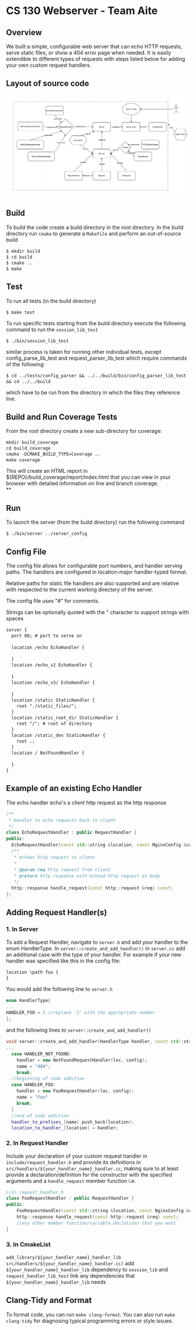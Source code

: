 # CS 130 Webserver - Team Aite

## Overview
We built a simple, configurable web server that can echo HTTP requests, serve static files, or show a 404 error page when needed. It is easily extendible to different types of requests with steps listed below for adding your own custom request handlers.

## Layout of source code
![Layout of source code](./static_files/layout.png)  

## Build
To build the code create a build directory in the root directory. In the build directory run `cmake` to generate a `Makefile` and perform an out-of-source build
```
$ mkdir build
$ cd build
$ cmake ..
$ make
```  

## Test
To run all tests (in the build directory)
```
$ make test
```
To run specific tests starting from the build directory execute the following command to run the `session_lib_test` 
```
$ ./bin/session_lib_test
```
similar process is taken for running other individual tests, except config_parse_lib_test and request_parser_lib_test which require commands of the following:
```
$ cd ../tests/config_parser && ../../build/bin/config_parser_lib_test && cd ../../build
```
which have to be run from the directory in which the files they reference live.  

## Build and Run Coverage Tests
From the root directory create a new sub-directory for coverage:
```
mkdir build_coverage
cd build_coverage
cmake -DCMAKE_BUILD_TYPE=Coverage ..
make coverage
```
This will create an HTML report in ${REPO}/build_coverage/report/index.html that you can view in your browser with detailed information on line and branch coverage.  
**

## Run  
To launch the server (from the build directory) run the following command
```
$ ./bin/server ../server_config
```  

## Config File
The config file allows for configurable port numbers, and handler serving paths. The handlers are configured in location-major handler-typed format.

Relative paths for static file handlers are also supported and are relative with respected to the current working directory of the server.

The config file uses "#" for comments.

Strings can be optionally quoted with the " character to support strings with spaces
```
server {
  port 80; # port to serve on

  location /echo EchoHandler {

  }
  location /echo_v2 EchoHandler {

  }
  location /echo_v3/ EchoHandler {

  }
  location /static StaticHandler {
    root "./static_files/";
  }
  location /static_root_dir StaticHandler {
    root "/"; # root of directory
  }
  location /static_dev StaticHandler {
    root .;
  }
  location / NotFoundHandler {

  }
}
```
## Example of an existing Echo Handler
The echo handler echo's a client http request as the http response
```cpp
/**
 * Handler to echo requests back to client
 */
class EchoRequestHandler : public RequestHandler {
public:
  EchoRequestHandler(const std::string &location, const NginxConfig &config){};
  /**
   * echoes http request to client
   *
   * @param req http request from client
   * @return http response with echoed http request as body
   */
  http::response handle_request(const http::request &req) const;
};
```
## Adding Request Handler(s)
### 1. In Server
 To add a Request Handler, navigate to `server.h` and add your handler to the enum HandlerType. In `server::create_and_add_handler()` in `server.cc` add an additional case with the type of your handler. For example if your new handler was specified like this in the config file:
```
location \path foo {
}
``` 
You would add the following line to `server.h`
``` cpp
enum HandlerType{
...
HANDLER_FOO = 3 //replace '3' with the appropriate number
};
```
and the following lines to `server::create_and_add_handler()`
``` cpp
void server::create_and_add_handler(HandlerType handler, const std::string &location, const NginxConfig &config) {
...
  case HANDLER_NOT_FOUND:
    handler = new NotFoundRequestHandler(loc, config);
    name = "404";
    break;
  //beginning of code addition
  case HANDLER_FOO:
    handler = new FooRequestHandler(loc, config);
    name = "Foo"
    break;
  }
  //end of code addition
  handler_to_prefixes_[name].push_back(location);
  location_to_handler_[location] = handler;
```
### 2. In Request Handler
Include your declaration of your custom request handler in `include/request_handler.h` and provide its definitions in `src/handlers/${your_handler_name}_handler.cc`, making sure to at least provide a declaration/definition for the constructor with the specified arguments and a `handle_request` member function i.e.
```cpp
//in request_handler.h
class FooRequestHandler : public RequestHandler {
public: 
    FooRequestHandler(const std::string &location, const NginxConfig &config) {}
    http::response handle_request(const http::request &req) const;
    //any other member function/variable declations that you want
}
```
### 3. In CmakeList
`add_library(${your_handler_name}_handler_lib src/handlers/${your_handler_name}_handler.cc)`
add `${your_handler_name}_handler_lib` dependency to `session_lib` and `request_handler_lib_test`
link any dependencies that `${your_handler_name}_handler_lib` needs

## Clang-Tidy and Format
To format code, you can run `make clang-format`.
You can also run `make clang-tidy` for diagnosing typical programming errors or style issues.



